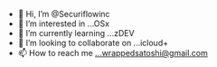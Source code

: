 - 👋 Hi, I’m @Securiflowinc
- 👀 I’m interested in ...OSx
- 🌱 I’m currently learning ...zDEV
- 💞️ I’m looking to collaborate on ...icloud+
- 📫 How to reach me ...wrappedsatoshi@gmail.com

<!---
Securiflow/Securiflow is a ✨ special ✨ repository because its `README.md` (this file) appears on your GitHub profile.
You can click the Preview link to take a look at your changes.
--->
